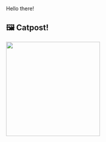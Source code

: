 Hello there!



## 🖼️ Catpost!

<sub>
    <img src="https://cdn2.thecatapi.com/images/CLA3ebwN2.jpg" height="256">
</sub>

